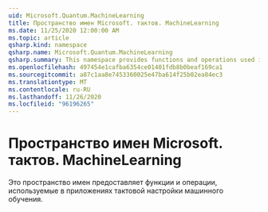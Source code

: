 ```yaml
---
uid: Microsoft.Quantum.MachineLearning
title: Пространство имен Microsoft. тактов. MachineLearning
ms.date: 11/25/2020 12:00:00 AM
ms.topic: article
qsharp.kind: namespace
qsharp.name: Microsoft.Quantum.MachineLearning
qsharp.summary: This namespace provides functions and operations used in quantum machine learning applications.
ms.openlocfilehash: 497454e1cafba6354ce01401fdb8b0beaf169ca1
ms.sourcegitcommit: a87c1aa8e7453360025e47ba614f25b02ea84ec3
ms.translationtype: MT
ms.contentlocale: ru-RU
ms.lasthandoff: 11/26/2020
ms.locfileid: "96196265"
---
```

# <a name="microsoftquantummachinelearning-namespace"></a>Пространство имен Microsoft. тактов. MachineLearning

Это пространство имен предоставляет функции и операции, используемые в приложениях тактовой настройки машинного обучения.

